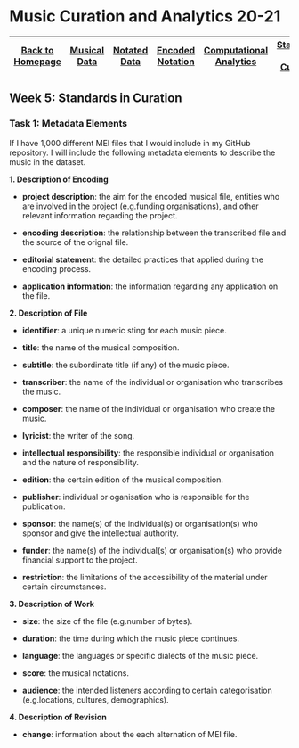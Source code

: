 # Music Curation and Analytics 20-21

| [Back to Homepage](https://github.com/chenjcharlotte/MCA-2020/blob/master/README.md) | [Musical Data](https://github.com/chenjcharlotte/MCA-2020/blob/master/weeklyTasks/week1.md) | [Notated Data](https://github.com/chenjcharlotte/MCA-2020/blob/master/weeklyTasks/week2.md) | [Encoded Notation](https://github.com/chenjcharlotte/MCA-2020/blob/master/weeklyTasks/week3.md) | [Computational Analytics](https://github.com/chenjcharlotte/MCA-2020/blob/master/weeklyTasks/week4.md) | [Standards in Curation](https://github.com/chenjcharlotte/MCA-2020/blob/master/weeklyTasks/week5.md) |
|---|---|---|---|---|---|


## Week 5: Standards in Curation

### Task 1: Metadata Elements 

If I have 1,000 different MEI files that I would include in my GitHub repository. I will include the following metadata elements to describe the music in the dataset. 

**1. Description of Encoding**

- **project description**: the aim for the encoded musical file, entities who are involved in the project (e.g.funding organisations), and other relevant information regarding the project. 

- **encoding description**: the relationship between the transcribed file and the source of the orignal file. 

- **editorial statement**: the detailed practices that applied during the encoding process. 

- **application information**: the information regarding any application on the file. 

**2. Description of File**

- **identifier**: a unique numeric sting for each music piece. 

- **title**: the name of the musical composition. 

- **subtitle**: the subordinate title (if any) of the music piece. 

- **transcriber**: the name of the individual or organisation who transcribes the music. 

- **composer**: the name of the individual or organisation who create the music.

- **lyricist**: the writer of the song. 

- **intellectual responsibility**: the responsible individual or organisation and the nature of responsibility. 

- **edition**: the certain edition of the musical composition. 

- **publisher**: individual or oganisation who is responsible for the publication. 

- **sponsor**: the name(s) of the individual(s) or organisation(s) who sponsor and give the intellectual authority. 

- **funder**: the name(s) of the individual(s) or organisation(s) who provide financial support to the project. 

- **restriction**: the limitations of the accessibility of the material under certain circumstances. 

**3. Description of Work**

- **size**: the size of the file (e.g.number of bytes). 

- **duration**: the time during which the music piece continues. 

- **language**: the languages or specific dialects of the music piece. 

- **score**: the musical notations. 

- **audience**: the intended listeners according to certain categorisation (e.g.locations, cultures, demographics). 

**4. Description of Revision**

- **change**: information about the each alternation of MEI file. 
